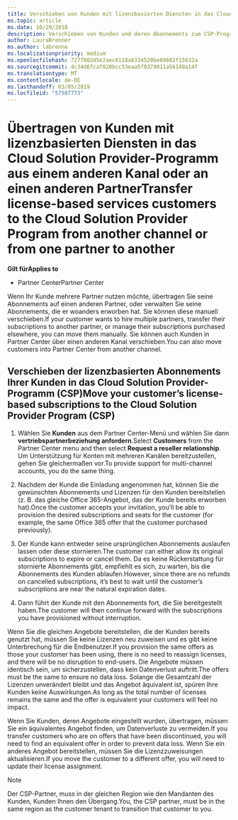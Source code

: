 ```yaml
---
title: Verschieben von Kunden mit lizenzbasierten Diensten in das Cloud Solution Provider-Programm im Partner Center | Partner Center
ms.topic: article
ms.date: 10/29/2018
description: Verschieben von Kunden und deren Abonnements zum CSP-Programm aus einem anderen Kanal oder von einem anderen Partner.
author: LauraBrenner
ms.author: labrenne
ms.localizationpriority: medium
ms.openlocfilehash: 7277802d5e2aec6118a8334520be89602f15632a
ms.sourcegitcommit: 4c34d6fcaf020bcc53eaa5f0379011a56149a14f
ms.translationtype: MT
ms.contentlocale: de-DE
ms.lasthandoff: 03/05/2019
ms.locfileid: "57587773"
---
```

# <a name="transfer-license-based-services-customers-to-the-cloud-solution-provider-program-from-another-channel-or-from-one-partner-to-another"></a><span data-ttu-id="6491b-103">Übertragen von Kunden mit lizenzbasierten Diensten in das Cloud Solution Provider-Programm aus einem anderen Kanal oder an einen anderen Partner</span><span class="sxs-lookup"><span data-stu-id="6491b-103">Transfer license-based services customers to the Cloud Solution Provider Program from another channel or from one partner to another</span></span>

<span data-ttu-id="6491b-104">**Gilt für**</span><span class="sxs-lookup"><span data-stu-id="6491b-104">**Applies to**</span></span>

-  <span data-ttu-id="6491b-105">Partner Center</span><span class="sxs-lookup"><span data-stu-id="6491b-105">Partner Center</span></span>

<span data-ttu-id="6491b-106">Wenn Ihr Kunde mehrere Partner nutzen möchte, übertragen Sie seine Abonnements auf einen anderen Partner, oder verwalten Sie seine Abonnements, die er woanders erworben hat. Sie können diese manuell verschieben.</span><span class="sxs-lookup"><span data-stu-id="6491b-106">If your customer wants to hire multiple partners, transfer their subscriptions to another partner, or manage their subscriptions purchased elsewhere, you can move them manually.</span></span> <span data-ttu-id="6491b-107">Sie können auch Kunden in Partner Center über einen anderen Kanal verschieben.</span><span class="sxs-lookup"><span data-stu-id="6491b-107">You can also move customers into Partner Center from another channel.</span></span>

## <a name="move-your-customers-license-based-subscriptions-to-the-cloud-solution-provider-program-csp"></a><span data-ttu-id="6491b-108">Verschieben der lizenzbasierten Abonnements Ihrer Kunden in das Cloud Solution Provider-Programm (CSP)</span><span class="sxs-lookup"><span data-stu-id="6491b-108">Move your customer’s license-based subscriptions to the Cloud Solution Provider Program (CSP)</span></span>

1. <span data-ttu-id="6491b-109">Wählen Sie **Kunden** aus dem Partner Center-Menü und wählen Sie dann **vertriebspartnerbeziehung anfordern**.</span><span class="sxs-lookup"><span data-stu-id="6491b-109">Select **Customers** from the Partner Center menu and then select **Request a reseller relationship**.</span></span> <span data-ttu-id="6491b-110">Um Unterstützung für Konten mit mehreren Kanälen bereitzustellen, gehen Sie gleichermaßen vor.</span><span class="sxs-lookup"><span data-stu-id="6491b-110">To provide support for multi-channel accounts, you do the same thing.</span></span>

2.  <span data-ttu-id="6491b-111">Nachdem der Kunde die Einladung angenommen hat, können Sie die gewünschten Abonnements und Lizenzen für den Kunden bereitstellen (z. B. das gleiche Office 365-Angebot, das der Kunde bereits erworben hat).</span><span class="sxs-lookup"><span data-stu-id="6491b-111">Once the customer accepts your invitation, you’ll be able to provision the desired subscriptions and seats for the customer (for example, the same Office 365 offer that the customer purchased previously).</span></span>

3. <span data-ttu-id="6491b-112">Der Kunde kann entweder seine ursprünglichen Abonnements auslaufen lassen oder diese stornieren.</span><span class="sxs-lookup"><span data-stu-id="6491b-112">The customer can either allow its original subscriptions to expire or cancel them.</span></span> <span data-ttu-id="6491b-113">Da es keine Rückerstattung für stornierte Abonnements gibt, empfiehlt es sich, zu warten, bis die Abonnements des Kunden ablaufen.</span><span class="sxs-lookup"><span data-stu-id="6491b-113">However, since there are no refunds on cancelled subscriptions, it’s best to wait until the customer’s subscriptions are near the natural expiration dates.</span></span>

4. <span data-ttu-id="6491b-114">Dann führt der Kunde mit den Abonnements fort, die Sie bereitgestellt haben.</span><span class="sxs-lookup"><span data-stu-id="6491b-114">The customer will then continue forward with the subscriptions you have provisioned without interruption.</span></span>


<span data-ttu-id="6491b-115">Wenn Sie die gleichen Angebote bereitstellen, die der Kunden bereits genutzt hat, müssen Sie keine Lizenzen neu zuweisen und es gibt keine Unterbrechung für die Endbenutzer.</span><span class="sxs-lookup"><span data-stu-id="6491b-115">If you provision the same offers as those your customer has been using, there is no need to reassign licenses, and there will be no disruption to end-users.</span></span> <span data-ttu-id="6491b-116">Die Angebote müssen identisch sein, um sicherzustellen, dass kein Datenverlust auftritt.</span><span class="sxs-lookup"><span data-stu-id="6491b-116">The offers must be the same to ensure no data loss.</span></span> <span data-ttu-id="6491b-117">Solange die Gesamtzahl der Lizenzen unverändert bleibt und das Angebot äquivalent ist, spüren Ihre Kunden keine Auswirkungen.</span><span class="sxs-lookup"><span data-stu-id="6491b-117">As long as the total number of licenses remains the same and the offer is equivalent your customers will feel no impact.</span></span>

<span data-ttu-id="6491b-118">Wenn Sie Kunden, deren Angebote eingestellt wurden, übertragen, müssen Sie ein äquivalentes Angebot finden, um Datenverluste zu vermeiden.</span><span class="sxs-lookup"><span data-stu-id="6491b-118">If you transfer customers who are on offers that have been discontinued, you will need to find an equivalent offer in order to prevent data loss.</span></span> <span data-ttu-id="6491b-119">Wenn Sie ein anderes Angebot bereitstellen, müssen Sie die Lizenzzuweisungen aktualisieren.</span><span class="sxs-lookup"><span data-stu-id="6491b-119">If you move the customer to a different offer, you will need to update their license assignment.</span></span>

>[!NOTE]
><span data-ttu-id="6491b-120">Der CSP-Partner, muss in der gleichen Region wie den Mandanten des Kunden, Kunden Ihnen den Übergang.</span><span class="sxs-lookup"><span data-stu-id="6491b-120">You, the CSP partner, must be in the same region as the customer tenant to transition that customer to you.</span></span> 



